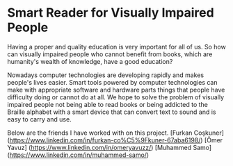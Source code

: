 # Smart Reader for Visually Impaired People

Having a proper and quality education is very important for all of us. So how can visually impaired people who cannot benefit from books, which are humanity's wealth of knowledge, have a good education?

Nowadays computer technologies are developing rapidly and makes people's lives easier. Smart tools powered by computer technologies can make with appropriate software and hardware parts things that people have difficulty doing or cannot do at all. We hope to solve the problem of visually impaired people not being able to read books or being addicted to the Braille alphabet with a smart device that can convert text to sound and is easy to carry and use.

Below are the friends I have worked with on this project.
[Furkan Coşkuner] (https://www.linkedin.com/in/furkan-co%C5%9Fkuner-67aba6198/)
[Ömer Yavuz] (https://www.linkedin.com/in/omeryavuzz/)
[Muhammed Samo] (https://www.linkedin.com/in/muhammed-samo/)
